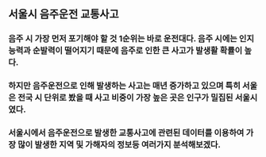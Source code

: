 ## 서울시 음주운전 교통사고
### 음주 시 가장 먼저 포기해야 할 것 1순위는 바로 운전대다. 음주 시에는 인지능력과 순발력이 떨어지기 때문에 음주로 인한 큰 사고가 발생활 확률이 높다.
### 하지만 음주운전으로 인해 발생하는 사고는 매년 증가하고 있으며 특히 서울은 전국 시 단위로 봤을 때 사고 비중이 가장 높은 곳은 인구가 밀집된 서울시였다.
### 서울시에서 음주운전으로 발생한 교통사고에 관련된 데이터를 이용하여 가장 많이 발생한 지역 및 가해자의 정보등 여러가지 분석해보겠다.
